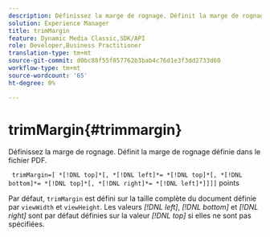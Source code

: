 ```yaml
---
description: Définissez la marge de rognage. Définit la marge de rognage définie dans le fichier PDF.
solution: Experience Manager
title: trimMargin
feature: Dynamic Media Classic,SDK/API
role: Developer,Business Practitioner
translation-type: tm+mt
source-git-commit: d0bc88f55f857762b3bab4c76d1e3f3dd2733d60
workflow-type: tm+mt
source-wordcount: '65'
ht-degree: 0%

---
```



# trimMargin{#trimmargin}

Définissez la marge de rognage. Définit la marge de rognage définie dans le fichier PDF.

` trimMargin=[ *[!DNL top]*[, *[!DNL left]*= *[!DNL top]*[, *[!DNL bottom]*= *[!DNL top]*[, *[!DNL right]*= *[!DNL left]*]]]]` points

Par défaut, `trimMargin` est défini sur la taille complète du document définie par `viewWidth` et `viewHeight`. Les valeurs *[!DNL left]*, *[!DNL bottom]* et *[!DNL right]* sont par défaut définies sur la valeur *[!DNL top]* si elles ne sont pas spécifiées.
